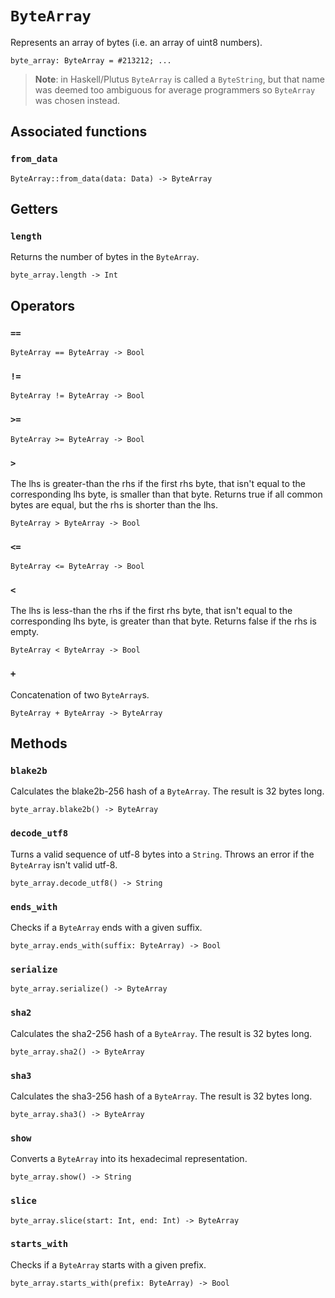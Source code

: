 # `ByteArray`

Represents an array of bytes (i.e. an array of uint8 numbers).

```helios
byte_array: ByteArray = #213212; ...
```

> **Note**: in Haskell/Plutus `ByteArray` is called a `ByteString`, but that name was deemed too ambiguous for average programmers so `ByteArray` was chosen instead.

## Associated functions

### `from_data`

```helios
ByteArray::from_data(data: Data) -> ByteArray
```

## Getters

### `length`

Returns the number of bytes in the `ByteArray`.

```helios
byte_array.length -> Int 
```

## Operators

### `==`

```helios
ByteArray == ByteArray -> Bool
```

### `!=`

```helios
ByteArray != ByteArray -> Bool
```

### `>=`

```helios
ByteArray >= ByteArray -> Bool
```

### `>`

The lhs is greater-than the rhs if the first rhs byte, that isn't equal to the corresponding lhs byte, is smaller than that byte. Returns true if all common bytes are equal, but the rhs is shorter than the lhs.


```helios
ByteArray > ByteArray -> Bool
```

### `<=`

```helios
ByteArray <= ByteArray -> Bool
```

### `<`

The lhs is less-than the rhs if the first rhs byte, that isn't equal to the corresponding lhs byte, is greater than that byte. Returns false if the rhs is empty.

```helios
ByteArray < ByteArray -> Bool
```

### `+`

Concatenation of two `ByteArray`s.

```helios
ByteArray + ByteArray -> ByteArray
```

## Methods

### `blake2b`

Calculates the blake2b-256 hash of a `ByteArray`. The result is 32 bytes long.

```helios
byte_array.blake2b() -> ByteArray
```

### `decode_utf8`

Turns a valid sequence of utf-8 bytes into a `String`. Throws an error if the `ByteArray` isn't valid utf-8.

```helios
byte_array.decode_utf8() -> String
```

### `ends_with`

Checks if a `ByteArray` ends with a given suffix.

```helios
byte_array.ends_with(suffix: ByteArray) -> Bool
```

### `serialize`

```helios
byte_array.serialize() -> ByteArray
```

### `sha2`

Calculates the sha2-256 hash of a `ByteArray`. The result is 32 bytes long.

```helios
byte_array.sha2() -> ByteArray
```

### `sha3`

Calculates the sha3-256 hash of a `ByteArray`. The result is 32 bytes long.

```helios
byte_array.sha3() -> ByteArray
```

### `show`

Converts a `ByteArray` into its hexadecimal representation.

```helios
byte_array.show() -> String
```

### `slice`

```helios
byte_array.slice(start: Int, end: Int) -> ByteArray
```

### `starts_with`

Checks if a `ByteArray` starts with a given prefix.

```helios
byte_array.starts_with(prefix: ByteArray) -> Bool
```